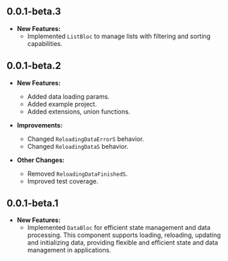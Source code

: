 ## 0.0.1-beta.3

* **New Features:**
  * Implemented `ListBloc` to manage lists with filtering and sorting capabilities.

## 0.0.1-beta.2

* **New Features:**
  * Added data loading params.
  * Added example project.
  * Added extensions, union functions.

* **Improvements:**
  * Changed `ReloadingDataErrorS` behavior.
  * Changed `ReloadingDataS` behavior.

* **Other Changes:**
  * Removed `ReloadingDataFinishedS`.
  * Improved test coverage.

## 0.0.1-beta.1

* **New Features:**
  * Implemented `DataBloc` for efficient state management and data processing. This component supports loading, reloading, updating and initializing data, providing flexible and efficient state and data management in applications.
